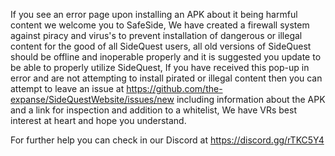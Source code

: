 If you see an error page upon installing an APK about it being harmful content we welcome you to SafeSide, We have created a firewall system against piracy and virus's to prevent installation of dangerous or illegal content for the good of all SideQuest users, all old versions of SideQuest should be offline and inoperable properly and it is suggested you update to be able to properly utilize SideQuest, If you have received this pop-up in error and are not attempting to install pirated or illegal content then you can attempt to leave an issue at https://github.com/the-expanse/SideQuestWebsite/issues/new including information about the APK and a link for inspection and addition to a whitelist, We have VRs best interest at heart and hope you understand.

For further help you can check in our Discord at https://discord.gg/rTKC5Y4